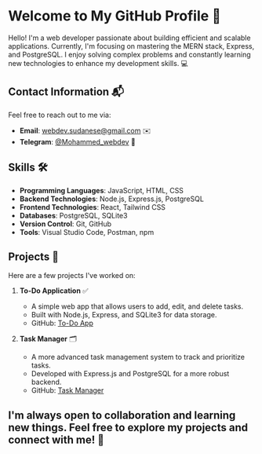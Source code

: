 # Welcome to My GitHub Profile 🎉

Hello! I'm a web developer passionate about building efficient and scalable applications. Currently, I'm focusing on mastering the MERN stack, Express, and PostgreSQL. I enjoy solving complex problems and constantly learning new technologies to enhance my development skills. 💻

## Contact Information 📬

Feel free to reach out to me via:

- **Email**: [webdev.sudanese@gmail.com](mailto:webdev.sudanese@gmail.com) ✉️
- **Telegram**: [@Mohammed_webdev](https://t.me/Mohammed_webdev) 📱

## Skills 🛠️

- **Programming Languages**: JavaScript, HTML, CSS
- **Backend Technologies**: Node.js, Express.js, PostgreSQL
- **Frontend Technologies**: React, Tailwind CSS
- **Databases**: PostgreSQL, SQLite3
- **Version Control**: Git, GitHub
- **Tools**: Visual Studio Code, Postman, npm

## Projects 🚀

Here are a few projects I've worked on:

1. **To-Do Application** ✅
   - A simple web app that allows users to add, edit, and delete tasks.
   - Built with Node.js, Express, and SQLite3 for data storage.
   - GitHub: [To-Do App](https://github.com/ali-shuait-dev/todo-app)

2. **Task Manager** 🗂️
   - A more advanced task management system to track and prioritize tasks.
   - Developed with Express.js and PostgreSQL for a more robust backend.
   - GitHub: [Task Manager](https://github.com/ali-shuait/task-manager-api)

## I'm always open to collaboration and learning new things. Feel free to explore my projects and connect with me! 🌟
